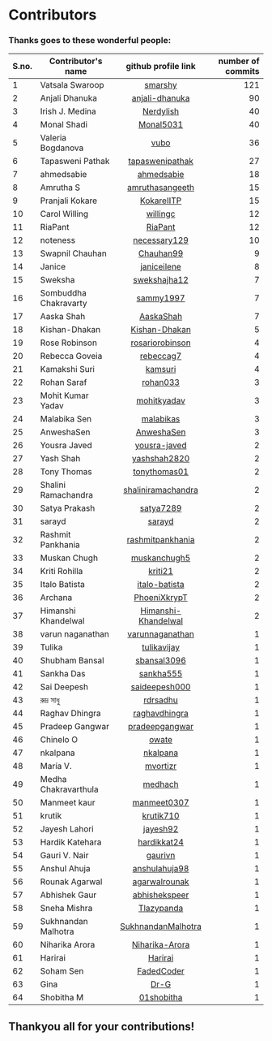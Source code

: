 # Contributors

### Thanks goes to these wonderful people:

|S.no.| Contributor's name            | github profile link                                             | number of commits  |
|-----| ----------------------------- |:---------------------------------------------------------------:| ------------------:|
|1    | Vatsala Swaroop               |[smarshy](https://github.com/smarshy)                            | 121                |
|2    | Anjali Dhanuka                |[anjali-dhanuka](https://github.com/anjali-dhanuka)              | 90                 |
|3    | Irish J. Medina               |[Nerdylish](https://github.com/Nerdylish)                        | 40                 |
|4    | Monal Shadi                   |[Monal5031](https://github.com/Monal5031)                        | 40                 |
|5    | Valeria Bogdanova             |[vubo](https://github.com/vubo)                                  | 36                 |
|6    | Tapasweni Pathak              |[tapaswenipathak](https://github.com/tapaswenipathak)            | 27                 |
|7    | ahmedsabie                    |[ahmedsabie](https://github.com/ahmedsabie)                      | 18                 |
|8    | Amrutha S                     |[amruthasangeeth](https://github.com/amruthasangeeth)            | 15                 |
|9    | Pranjali Kokare               |[KokareIITP](https://github.com/KokareIITP)                      | 15                 |
|10   | Carol Willing                 |[willingc](https://github.com/willingc)                          | 12                 |
|11   | RiaPant                       |[RiaPant](https://github.com/RiaPant)                            | 12                 |
|12   | noteness                      |[necessary129](https://github.com/necessary129)                  | 10                 |
|13   | Swapnil Chauhan               |[Chauhan99](https://github.com/Chauhan99)                        | 9                  |
|14   | Janice                        |[janiceilene](https://github.com/janiceilene)                    | 8                  |
|15   | Sweksha                       |[swekshajha12](https://github.com/swekshajha12)                  | 7                  |
|16   | Sombuddha Chakravarty         |[sammy1997](https://github.com/sammy1997)                        | 7                  |
|17   | Aaska Shah                    |[AaskaShah](https://github.com/AaskaShah)                        | 7                  |
|18   | Kishan-Dhakan                 |[Kishan-Dhakan](https://github.com/Kishan-Dhakan)                | 5                  |
|19   | Rose Robinson                 |[rosariorobinson](https://github.com/rosariorobinson)            | 4                  |
|20   | Rebecca Goveia                |[rebeccag7](https://github.com/rebeccag7)                        | 4                  |
|21   | Kamakshi Suri                 |[kamsuri](https://github.com/kamsuri)                            | 4                  |
|22   | Rohan Saraf                   |[rohan033](https://github.com/rohan033)                          | 3                  |
|23   | Mohit Kumar Yadav             |[mohitkyadav](https://github.com/mohitkyadav)                    | 3                  |
|24   | Malabika Sen                  |[malabikas](https://github.com/malabikas)                        | 3                  |
|25   | AnweshaSen                    |[AnweshaSen](https://github.com/AnweshaSen)                      | 3                  |
|26   | Yousra Javed                  |[yousra-javed](https://github.com/yousra-javed)                  | 2                  |
|27   | Yash Shah                     |[yashshah2820](https://github.com/yashshah2820)                  | 2                  |
|28   | Tony Thomas                   |[tonythomas01](https://github.com/tonythomas01)                  | 2                  |
|29   | Shalini Ramachandra           |[shaliniramachandra](https://github.com/shaliniramachandra)      | 2                  |
|30   | Satya Prakash                 |[satya7289](https://github.com/satya7289)                        | 2                  |
|31   | sarayd                        |[sarayd](https://github.com/sarayd)                              | 2                  |
|32   | Rashmit Pankhania             |[rashmitpankhania](https://github.com/rashmitpankhania)          | 2                  |
|33   | Muskan Chugh                  |[muskanchugh5](https://github.com/muskanchugh5)                  | 2                  |
|34   | Kriti Rohilla                 |[kriti21](https://github.com/kriti21)                            | 2                  |
|35   | Italo Batista                 |[italo-batista](https://github.com/italo-batista)                | 2                  |
|36   | Archana                       |[PhoeniXkrypT](https://github.com/PhoeniXkrypT)                  | 2                  |
|37   | Himanshi Khandelwal           |[Himanshi-Khandelwal](https://github.com/Himanshi-Khandelwal)    | 2                  |
|38   | varun naganathan              |[varunnaganathan](https://github.com/varunnaganathan)            |1                   |
|39   | Tulika                        |[tulikavijay](https://github.com/tulikavijay)                    | 1                  |
|40   | Shubham Bansal                |[sbansal3096](https://github.com/sbansal3096)                    | 1                  |
|41   | Sankha Das                    |[sankha555](https://github.com/sankha555)                        | 1                  |
|42   | Sai Deepesh                   |[saideepesh000](https://github.com/saideepesh000)                | 1                  |
|43   | রুদ্র সাধু                       |[rdrsadhu](https://github.com/rdrsadhu)                          | 1                  |
|44   | Raghav Dhingra                |[raghavdhingra](https://github.com/raghavdhingra)                | 1                  |
|45   | Pradeep Gangwar               |[pradeepgangwar](https://github.com/pradeepgangwar)              | 1                  |
|46   | Chinelo O                     |[owate](https://github.com/owate)                                | 1                  |
|47   | nkalpana                      |[nkalpana](https://github.com/nkalpana)                          | 1                  |
|48   | María V.                      |[mvortizr](https://github.com/mvortizr)                          | 1                  |
|49   | Medha Chakravarthula          |[medhach](https://github.com/medhach)                            | 1                  |
|50   | Manmeet kaur                  |[manmeet0307](https://github.com/manmeet0307)                    | 1                  |
|51   | krutik                        |[krutik710](https://github.com/krutik710)                        | 1                  |
|52   | Jayesh Lahori                 |[jayesh92](https://github.com/jayesh92)                          | 1                  |
|53   | Hardik Katehara               |[hardikkat24](https://github.com/hardikkat24)                    | 1                  |
|54   | Gauri V. Nair                 |[gaurivn](https://github.com/gaurivn)                            | 1                  |
|55   | Anshul Ahuja                  |[anshulahuja98](https://github.com/anshulahuja98)                | 1                  |
|56   | Rounak Agarwal                |[agarwalrounak](https://github.com/agarwalrounak)                | 1                  |
|57   | Abhishek Gaur                 |[abhishekspeer](https://github.com/abhishekspeer)                | 1                  |
|58   | Sneha Mishra                  |[Tlazypanda](https://github.com/Tlazypanda)                      | 1                  |
|59   | Sukhnandan Malhotra           |[SukhnandanMalhotra](https://github.com/SukhnandanMalhotra)      | 1                  |
|60   | Niharika Arora                |[Niharika-Arora](https://github.com/Niharika-Arora)              | 1                  |
|61   | Harirai                       |[Harirai](https://github.com/Harirai)                            | 1                  |
|62   | Soham Sen                     |[FadedCoder](https://github.com/FadedCoder)                      | 1                  |
|63   | Gina                          |[Dr-G](https://github.com/Dr-G)                                  | 1                  |
|64   | Shobitha M                    |[01shobitha](https://github.com/01shobitha)                      | 1                  |


## Thankyou all for your contributions!
